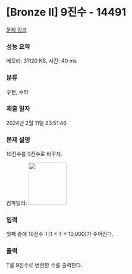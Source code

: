 # [Bronze II] 9진수 - 14491 

[문제 링크](https://www.acmicpc.net/problem/14491) 

### 성능 요약

메모리: 31120 KB, 시간: 40 ms

### 분류

구현, 수학

### 제출 일자

2024년 2월 11일 23:51:46

### 문제 설명

<p>10진수를 9진수로 바꾸자.</p>

<p>컴파일러: <img alt="" src="https://onlinejudgeimages.s3-ap-northeast-1.amazonaws.com/problem/14491/1.png" style="height:114px; width:102px"></p>

### 입력 

 <p>첫째 줄에 10진수 T(1 ≤ T ≤ 10,000)가 주어진다.</p>

### 출력 

 <p>T를 9진수로 변환한 수를 출력한다.</p>

